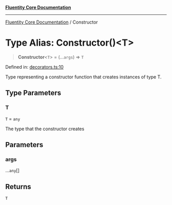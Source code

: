 [**Fluentity Core Documentation**](../README.md)

***

[Fluentity Core Documentation](../globals.md) / Constructor

# Type Alias: Constructor()\<T\>

> **Constructor**\<`T`\> = (...`args`) => `T`

Defined in: [decorators.ts:10](https://github.com/cedricpierre/fluentity-core/blob/8e2af2c49efe8e91127ddf71a1f873baf08b923d/src/decorators.ts#L10)

Type representing a constructor function that creates instances of type T.

## Type Parameters

### T

`T` = `any`

The type that the constructor creates

## Parameters

### args

...`any`[]

## Returns

`T`
